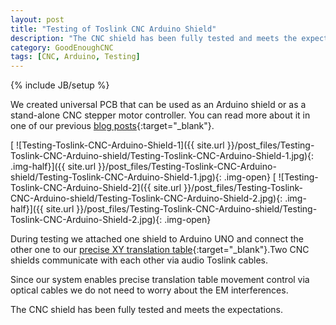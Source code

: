 ```yaml
---
layout: post
title: "Testing of Toslink CNC Arduino Shield"
description: "The CNC shield has been fully tested and meets the expectations."
category: GoodEnoughCNC
tags: [CNC, Arduino, Testing]
---
```

{% include JB/setup %}


We created universal PCB that can be used as an Arduino shield or as a stand-alone CNC stepper motor controller. You can read more about it in one of our previous [blog posts](http://irnas.eu/2015/10/29/toslink/){:target="_blank"}.

[ ![Testing-Toslink-CNC-Arduino-Shield-1]({{ site.url }}/post_files/Testing-Toslink-CNC-Arduino-shield/Testing-Toslink-CNC-Arduino-Shield-1.jpg){: .img-half}]({{ site.url }}/post_files/Testing-Toslink-CNC-Arduino-shield/Testing-Toslink-CNC-Arduino-Shield-1.jpg){: .img-open}
[ ![Testing-Toslink-CNC-Arduino-Shield-2]({{ site.url }}/post_files/Testing-Toslink-CNC-Arduino-shield/Testing-Toslink-CNC-Arduino-Shield-2.jpg){: .img-half}]({{ site.url }}/post_files/Testing-Toslink-CNC-Arduino-shield/Testing-Toslink-CNC-Arduino-Shield-2.jpg){: .img-open}

During testing we attached one shield to Arduino UNO and connect the other one to our [precise XY translation table](http://irnas.eu/2015/09/20/precisexy/){:target="_blank"}.Two CNC shields communicate with each other via audio Toslink cables. 

Since our system enables precise translation table movement control via optical cables we do not need to worry about the EM interferences. 

The CNC shield has been fully tested and meets the expectations.
